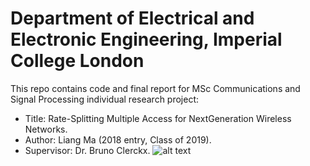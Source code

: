 # Department of Electrical and Electronic Engineering, Imperial College London
This repo contains code and final report for MSc Communications and Signal Processing individual research project:<br/>
* Title: Rate-Splitting Multiple Access for NextGeneration Wireless Networks.
* Author: Liang Ma (2018 entry, Class of 2019).
* Supervisor: Dr. Bruno Clerckx.
![alt text](https://github.com/LiangMa5/Pic/blob/master/logo.jpg)
